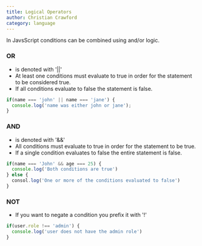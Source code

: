 ```yaml
---
title: Logical Operators
author: Christian Crawford
category: language
---
```


In JavsScript conditions can be combined using and/or logic. 

### OR 
  - is denoted with '||'
  - At least one conditions must evaluate to true in order for the statement to be considered true.
  - If all conditions evaluate to false the statement is false.
  ```javascript
  if(name === 'john' || name === 'jane') {
    console.log('name was either john or jane');
  } 
  ```
### AND 
  - is denoted with '&&'
  - All conditions must evaluate to true in order for the statement to be true.
  - If a single condition evaluates to false the entire statement is false.
  ```javascript
  if(name === 'John' && age === 25) {
    console.log('Both conditions are true')
  } else {
    consol.log('One or more of the conditions evaluated to false')
  }
  ```
### NOT  
  - If you want to negate a condition you prefix it with '!'
  ```javascript
  if(user.role !== 'admin') {
    console.log('user does not have the admin role')
  }
  ```
